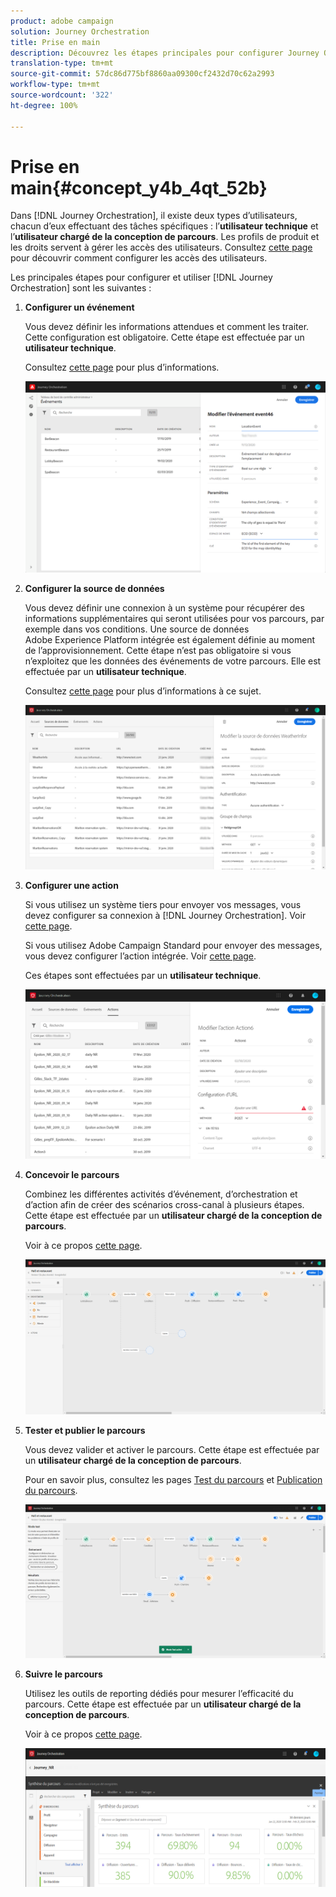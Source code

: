 ```yaml
---
product: adobe campaign
solution: Journey Orchestration
title: Prise en main
description: Découvrez les étapes principales pour configurer Journey Orchestration et créer votre premier parcours.
translation-type: tm+mt
source-git-commit: 57dc86d775bf8860aa09300cf2432d70c62a2993
workflow-type: tm+mt
source-wordcount: '322'
ht-degree: 100%

---
```



# Prise en main{#concept_y4b_4qt_52b}

Dans [!DNL Journey Orchestration], il existe deux types d’utilisateurs, chacun d’eux effectuant des tâches spécifiques : l’**utilisateur technique** et l’**utilisateur chargé de la conception de parcours**. Les profils de produit et les droits servent à gérer les accès des utilisateurs. Consultez [cette page](../about/access-management.md) pour découvrir comment configurer les accès des utilisateurs.

Les principales étapes pour configurer et utiliser [!DNL Journey Orchestration] sont les suivantes :

1. **Configurer un événement**

   Vous devez définir les informations attendues et comment les traiter. Cette configuration est obligatoire. Cette étape est effectuée par un **utilisateur technique**.

   Consultez [cette page](../event/about-events.md) pour plus d’informations.

   ![](../assets/journey7.png)

1. **Configurer la source de données**

   Vous devez définir une connexion à un système pour récupérer des informations supplémentaires qui seront utilisées pour vos parcours, par exemple dans vos conditions. Une source de données Adobe Experience Platform intégrée est également définie au moment de l’approvisionnement. Cette étape n’est pas obligatoire si vous n’exploitez que les données des événements de votre parcours. Elle est effectuée par un **utilisateur technique**.

   Consultez [cette page](../datasource/about-data-sources.md) pour plus d’informations à ce sujet.

   ![](../assets/journey22.png)

1. **Configurer une action**

   Si vous utilisez un système tiers pour envoyer vos messages, vous devez configurer sa connexion à [!DNL Journey Orchestration]. Voir [cette page](../action/about-custom-action-configuration.md).

   Si vous utilisez Adobe Campaign Standard pour envoyer des messages, vous devez configurer l’action intégrée. Voir [cette page](../action/working-with-adobe-campaign.md).

   Ces étapes sont effectuées par un **utilisateur technique**.

   ![](../assets/custom2.png)

1. **Concevoir le parcours**

   Combinez les différentes activités d’événement, d’orchestration et d’action afin de créer des scénarios cross-canal à plusieurs étapes. Cette étape est effectuée par un **utilisateur chargé de la conception de parcours**.

   Voir à ce propos [cette page](../building-journeys/journey.md).

   ![](../assets/journeyuc2_24.png)

1. **Tester et publier le parcours**

   Vous devez valider et activer le parcours. Cette étape est effectuée par un **utilisateur chargé de la conception de parcours**.

   Pour en savoir plus, consultez les pages [Test du parcours](../building-journeys/testing-the-journey.md) et [Publication du parcours](../building-journeys/publishing-the-journey.md).

   ![](../assets/journeyuc2_32bis.png)

1. **Suivre le parcours**

   Utilisez les outils de reporting dédiés pour mesurer l’efficacité du parcours. Cette étape est effectuée par un **utilisateur chargé de la conception de parcours**.

   Voir à ce propos [cette page](../reporting/about-journey-reports.md).

   ![](../assets/dynamic_report_journey_12.png)

